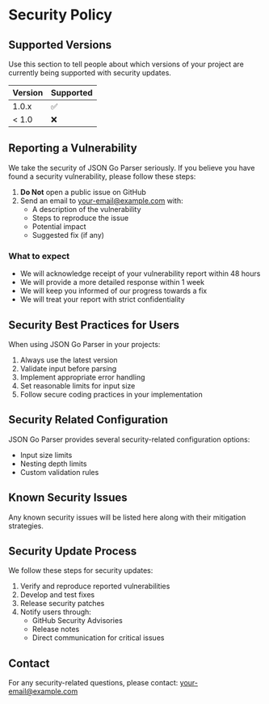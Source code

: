 # Security Policy

## Supported Versions

Use this section to tell people about which versions of your project are currently being supported with security updates.

| Version | Supported          |
| ------- | ------------------ |
| 1.0.x   | :white_check_mark: |
| < 1.0   | :x:                |

## Reporting a Vulnerability

We take the security of JSON Go Parser seriously. If you believe you have found a security vulnerability, please follow these steps:

1. **Do Not** open a public issue on GitHub
2. Send an email to [your-email@example.com](mailto:your-email@example.com) with:
   - A description of the vulnerability
   - Steps to reproduce the issue
   - Potential impact
   - Suggested fix (if any)

### What to expect

- We will acknowledge receipt of your vulnerability report within 48 hours
- We will provide a more detailed response within 1 week
- We will keep you informed of our progress towards a fix
- We will treat your report with strict confidentiality

## Security Best Practices for Users

When using JSON Go Parser in your projects:

1. Always use the latest version
2. Validate input before parsing
3. Implement appropriate error handling
4. Set reasonable limits for input size
5. Follow secure coding practices in your implementation

## Security Related Configuration

JSON Go Parser provides several security-related configuration options:

- Input size limits
- Nesting depth limits
- Custom validation rules

## Known Security Issues

Any known security issues will be listed here along with their mitigation strategies.

## Security Update Process

We follow these steps for security updates:

1. Verify and reproduce reported vulnerabilities
2. Develop and test fixes
3. Release security patches
4. Notify users through:
   - GitHub Security Advisories
   - Release notes
   - Direct communication for critical issues

## Contact

For any security-related questions, please contact:
[your-email@example.com](mailto:your-email@example.com)